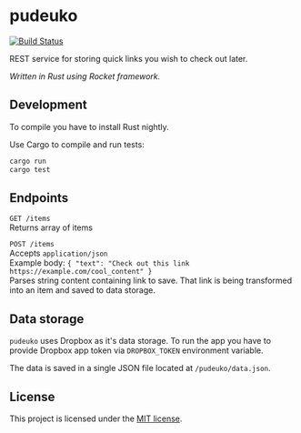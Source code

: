 # pudeuko
[![Build Status](https://travis-ci.org/Deseteral/pudeuko.svg?branch=master)](https://travis-ci.org/Deseteral/pudeuko)

REST service for storing quick links you wish to check out later.

*Written in Rust using Rocket framework.*

## Development
To compile you have to install Rust nightly.

Use Cargo to compile and run tests:
```sh
cargo run
cargo test
```

## Endpoints

`GET /items` \
Returns array of items

`POST /items` \
Accepts `application/json` \
Example body: `{ "text": "Check out this link https://example.com/cool_content" }` \
Parses string content containing link to save. That link is being transformed into an item and saved
to data storage.

## Data storage
`pudeuko` uses Dropbox as it's data storage. To run the app you have to provide Dropbox app token
via  `DROPBOX_TOKEN` environment variable.

The data is saved in a single JSON file located at `/pudeuko/data.json`.

## License
This project is licensed under the [MIT license](LICENSE).

